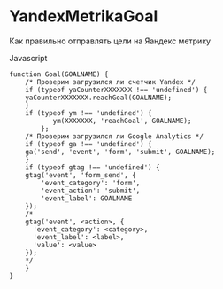 # YandexMetrikaGoal
Как правильно отправлять цели на Яандекс метрику

Javascript

	function Goal(GOALNAME) {
	    /* Проверим загрузился ли счетчик Yandex */
	    if (typeof yaCounterXXXXXXX !== 'undefined') {
		yaCounterXXXXXXX.reachGoal(GOALNAME);
	    }
	    if (typeof ym !== 'undefined') {
               ym(XXXXXXX, 'reachGoal', GOALNAME);
            };
	    /* Проверим загрузился ли Google Analytics */
	    if (typeof ga !== 'undefined') {
		ga('send', 'event', 'form', 'submit', GOALNAME);
	    }
	    if (typeof gtag !== 'undefined') {
		gtag('event', 'form_send', {
		    'event_category': 'form',
		    'event_action': 'submit',
		    'event_label': GOALNAME
		});
		/*
		gtag('event', <action>, {
		  'event_category': <category>,
		  'event_label': <label>,
		  'value': <value>
		});            
		*/
	    }
	}
